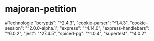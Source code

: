 # majoran-petition

#Technologie
        "bcryptjs": "^2.4.3",
        "cookie-parser": "^1.4.3",
        "cookie-session": "^2.0.0-alpha.1",
        "express": "^4.14.0",
        "express-handlebars": "^6.0.2",
        "jest": "^27.4.5",
        "spiced-pg": "^1.0.4",
        "supertest": "^4.0.2"
